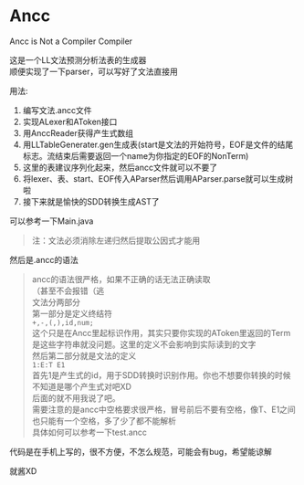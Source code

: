 # Ancc
Ancc is Not a Compiler Compiler

这是一个LL文法预测分析法表的生成器  
顺便实现了一下parser，可以写好了文法直接用  

用法:  
1. 编写文法.ancc文件  
2. 实现ALexer和AToken接口  
3. 用AnccReader获得产生式数组  
4. 用LLTableGenerater.gen生成表(start是文法的开始符号，EOF是文件的结尾标志。流结束后需要返回一个name为你指定的EOF的NonTerm)  
5. 这里的表建议序列化起来，然后ancc文件就可以不要了  
6. 将lexer、表、start、EOF传入AParser然后调用AParser.parse就可以生成树啦  
7. 接下来就是愉快的SDD转换生成AST了  

可以参考一下Main.java  

> 注：文法必须消除左递归然后提取公因式才能用  

然后是.ancc的语法  

> ancc的语法很严格，如果不正确的话无法正确读取  
> （甚至不会报错（逃  
> 文法分两部分  
> 第一部分是定义终结符  
> `+,-,(,),id,num;`  
> 这个只是在Ancc里起标识作用，其实只要你实现的AToken里返回的Term是这些字符串就没问题。这里的定义不会影响到实际读到的文字  
> 然后第二部分就是文法的定义  
> `1:E:T E1`  
> 首先1是产生式的id，用于SDD转换时识别作用。你也不想要你转换的时候不知道是哪个产生式对吧XD  
> 后面的就不用我说了吧。  
> 需要注意的是ancc中空格要求很严格，冒号前后不要有空格，像T、E1之间也只能有一个空格，多了少了都不能解析  
> 具体如何可以参考一下test.ancc  

代码是在手机上写的，很不方便，不怎么规范，可能会有bug，希望能谅解  

就酱XD  
